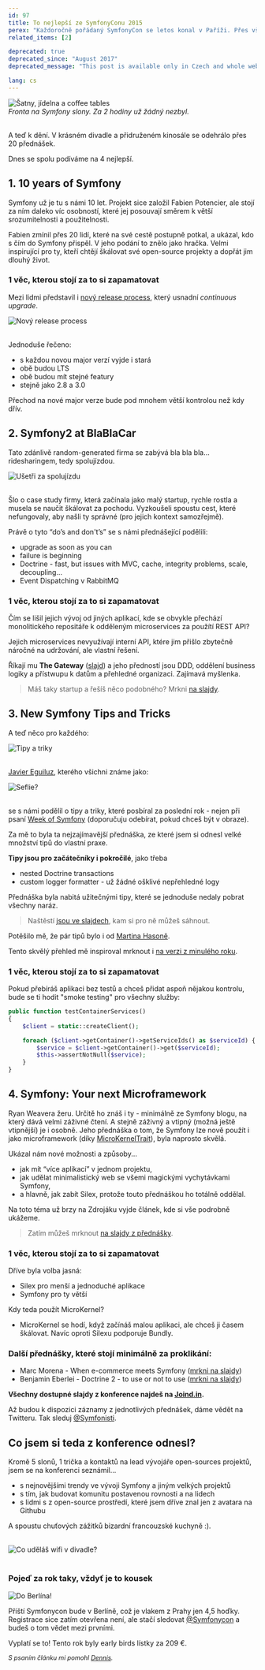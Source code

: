 ```yaml
---
id: 97
title: To nejlepší ze SymfonyConu 2015
perex: "Každoročně pořádaný SymfonyCon se letos konal v Paříži. Přes všechny útoky Paříž žije dál. Možná o to víc. Důkazem toho může být i 1000 návštěvníků, kteří na akci dorazili. Čechy jsem reprezentoval spolu s Dennisem, a taky Petrem a Kubou z Lmc.eu"
related_items: [2]

deprecated: true
deprecated_since: "August 2017"
deprecated_message: "This post is available only in Czech and whole website was moved to English."

lang: cs
---
```


<div class="text-center">
    <img src="/assets/images/posts/2015/symfonycon/symfonycon-divadlo.jpg" alt="Šatny, jídelna a coffee tables">
    <br>
    <em>Fronta na Symfony slony. Za 2 hodiny už žádný nezbyl.</em>
</div>
<br>

A teď k dění. V krásném divadle a přidruženém kinosále se odehrálo přes 20 přednášek.

Dnes se spolu podíváme na 4 nejlepší.


## 1. 10 years of Symfony

Symfony už je tu s námi 10 let. Projekt sice založil Fabien Potencier, ale stojí za ním daleko víc osobností, které jej posouvají směrem k větší srozumitelnosti a použitelnosti.

Fabien zmínil přes 20 lidí, které na své cestě postupně potkal, a ukázal, kdo s čím do Symfony přispěl. V jeho podání to znělo jako hračka. Velmi inspirující pro ty, kteří chtějí škálovat své open-source projekty a dopřát jim dlouhý život.

### 1 věc, kterou stojí za to si zapamatovat

Mezi lidmi představil i [nový release process](https://symfony.com/blog/improving-the-symfony-release-process), který usnadní <em>continuous upgrade</em>.

<div class="text-center">
    <img src="/assets/images/posts/2015/symfonycon/symfonycon-release-process.jpg" alt="Nový release process">
</div>
<br>

Jednoduše řečeno:

- s každou novou major verzí vyjde i stará
- obě budou LTS
- obě budou mít stejné featury
- stejně jako 2.8 a 3.0

Přechod na nové major verze bude pod mnohem větší kontrolou než kdy dřív.


## 2. Symfony2 at BlaBlaCar

Tato zdánlivě random-generated firma se zabývá bla bla bla… ridesharingem, tedy spolujízdou.

<div class="text-center">
    <img src="/assets/images/posts/2015/symfonycon/symfonycon-bla-bla-car.png" alt="Ušetři za spolujízdu">
</div>
<br>

Šlo o case study firmy, která začínala jako malý startup, rychle rostla a musela se naučit škálovat za pochodu. Vyzkoušeli spoustu cest, které nefungovaly, aby našli ty správné (pro jejich kontext samozřejmě).

Právě o tyto “do’s and don't’s” se s námi přednášející podělili:

- upgrade as soon as you can
- failure is beginning
- Doctrine - fast, but issues with MVC, cache, integrity problems, scale, decoupling...
- Event Dispatching v RabbitMQ

### 1 věc, kterou stojí za to si zapamatovat

Čím se lišil jejich vývoj od jiných aplikací, kde se obvykle přechází monolitického repositáře k odděleným microservices za použítí REST API?

Jejich microservices nevyužívají interní API, ktére jim přišlo zbytečně náročné na udržování, ale vlastní řešení.

Říkají mu **The Gateway** ([slajd](https://speakerdeck.com/odolbeau/symfony-at-blablacar?slide=64)) a jeho předností jsou DDD, oddělení business logiky a přístwupu k datům a přehledné organizaci. Zajímavá myšlenka.

> Máš taky startup a řešíš něco podobného? Mrkni [na slajdy](https://speakerdeck.com/odolbeau/symfony-at-blablacar).


## 3. New Symfony Tips and Tricks

A teď něco pro každého:

<div class="text-center">
    <img src="/assets/images/posts/2015/symfonycon/symfonycon-tips-and-tricks.jpg" alt="Tipy a triky">
</div>
<br>

[Javier Eguiluz](https://twitter.com/javiereguiluz), kterého všichni známe jako:

<div class="text-center">
    <img src="/assets/images/posts/2015/symfonycon/symfonycon-javier.png" alt="Seflie?">
</div>
<br>

se s námi podělil o tipy a triky, které posbíral za poslední rok - nejen při psaní [Week of Symfony](https://symfony.com/blog/category/a-week-of-symfony) (doporučuju odebírat, pokud chceš být v obraze).

Za mě to byla ta nejzajímavější přednáška, ze které jsem si odnesl velké množství tipů do vlastní praxe.

**Tipy jsou pro začátečníky i pokročilé**, jako třeba

- nested Doctrine transactions
- custom logger formatter - už žádné ošklivé nepřehledné logy

Přednáška byla nabitá užitečnými tipy, které se jednoduše nedaly pobrat všechny naráz.

> Naštěstí [jsou ve slajdech](https://www.slideshare.net/javier.eguiluz/new-symfony-tips-tricks-symfonycon-paris-2015), kam si pro ně můžeš sáhnout.

Potěšilo mě, že pár tipů bylo i od [Martina Hasoně](https://twitter.com/hasonm).

Tento skvělý přehled mě inspiroval mrknout i [na verzi z minulého roku](https://www.slideshare.net/javier.eguiluz/symfony-tips-and-tricks).


### 1 věc, kterou stojí za to si zapamatovat

Pokud přebíráš aplikaci bez testů a chceš přidat aspoň nějakou kontrolu, bude se ti hodit "smoke testing" pro všechny služby:

```php
public function testContainerServices()
{
	$client = static::createClient();

	foreach ($client->getContainer()->getServiceIds() as $serviceId) {
        $service = $client->getContainer()->get($serviceId);
        $this->assertNotNull($service);
	}
}
```


## 4. Symfony: Your next Microframework

Ryan Weavera žeru. Určitě ho znáš i ty - minimálně ze Symfony blogu, na který dává velmi záživné čtení. A stejně záživný a vtipný (možná ještě vtipnější) je i osobně. Jeho přednáška o tom, že Symfony lze nově použít i jako microframework (díky [MicroKernelTrait](https://github.com/symfony/symfony/blob/3.0/src/Symfony/Bundle/FrameworkBundle/Kernel/MicroKernelTrait.php)), byla naprosto skvělá.

Ukázal nám nové možnosti a způsoby...

- jak mít “více aplikací” v jednom projektu,
- jak udělat minimalistický web se všemi magickými vychytávkami Symfony,
- a hlavně, jak zabít Silex, protože touto přednáškou ho totálně oddělal.

Na toto téma už brzy na Zdrojáku vyjde článek, kde si vše podrobně ukážeme.

> Zatím můžeš mrknout [na slajdy z přednášky](https://www.slideshare.net/weaverryan/symfony-your-next-microframework-symfonycon-2015).

### 1 věc, kterou stojí za to si zapamatovat

Dříve byla volba jasná:

- Silex pro menší a jednoduché aplikace
- Symfony pro ty větší

Kdy teda použít MicroKernel?

- MicroKernel se hodí, když začínáš malou aplikaci, ale chceš ji časem škálovat. Navíc oproti Silexu podporuje Bundly.


### Další přednášky, které stojí minimálně za proklikání:

- Marc Morena - When e-commerce meets Symfony ([mrkni na slajdy](https://www.slideshare.net/MarcMorera/when-ecommercemeetssymfonyparissymfonycon2015))
- Benjamin Eberlei - Doctrine 2 - to use or not to use ([mrkni na slajdy](https://qafoo.com/resources/presentations/symfonycon_paris_2015/doctrine2_to_use_or_not_to_use.html))

**Všechny dostupné slajdy z konference najdeš na [Joind.in](https://joind.in/event/symfonycon-paris-2015/schedule/list).**

Až budou k dispozici záznamy z jednotlivých přednášek, dáme vědět na Twitteru. Tak sleduj [@Symfonisti](https://twitter.com/symfonisti).


## Co jsem si teda z konference odnesl?

Kromě 5 slonů, 1 trička a kontaktů na lead vývojáře open-sources projektů, jsem se na konferenci seznámil...

- s nejnovějšími trendy ve vývoji Symfony a jiným velkých projektů
- s tím, jak budovat komunitu postavenou rovnosti a na lidech
- s lidmi s z open-source prostředí, které jsem dříve znal jen z avatara na Githubu

A spoustu chuťových zážitků bizardní francouzské kuchyně :).


<br>

<div class="text-center">
    <img src="/assets/images/posts/2015/symfonycon/symfonycon-stage.jpg" alt="Co uděláš wifi v divadle?">
</div>

<br>


### Pojeď za rok taky, vždyť je to kousek

<div class="pull-left" style="margin-right:1.2em">
    <img src="/assets/images/posts/2015/symfonycon/symfonycon-to-berlin.jpg" alt="Do Berlína!">
</div>

Příští Symfonycon bude v Berlíně, což je vlakem z Prahy jen 4,5 hoďky. Registrace sice zatím otevřena není, ale stačí sledovat [@Symfonycon](https://twitter.com/SymfonyCon) a budeš o tom vědet mezi prvními.

Vyplatí se to! Tento rok byly early birds lístky za 209 €.

<p style="font-size:0.9em">
    <em>S psaním článku mi pomohl <a href="http://defr.cz/">Dennis</a>.</em>
</p>

<div class="clearfix"></div>
